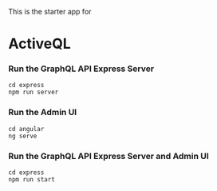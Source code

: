 This is the starter app for 

# ActiveQL


### Run the GraphQL API Express Server

```
cd express
npm run server
```

### Run the Admin UI 

```
cd angular
ng serve
```

### Run the GraphQL API Express Server and Admin UI

```
cd express
npm run start
```
